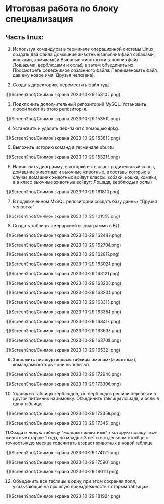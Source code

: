 
# Итоговая работа по блоку специализация
## Часть linux:

1. Используя команду cat в терминале операционной системы Linux, создать два файла
Домашние животные(заполнив файл собаками, кошками, хомяками)и Вьючные животными заполнив файл Лошадьми, верблюдами и ослы), а затем объединить их. Просмотреть содержимое созданного файла.
Переименовать файл, дав ему новое имя (Друзья человека).



2. Создать директорию, переместить файл туда.

![](ScreenShot/Снимок экрана 2023-10-29 153102.png)

3. Подключить дополнительный репозиторий MySQL. Установить любой пакет из этого репозитория.

![](ScreenShot/Снимок экрана 2023-10-29 153519.png)

4. Установить и удалить deb-пакет с помощью dpkg.

![](ScreenShot/Снимок экрана 2023-10-29 153813.png)

5. Выложить историю команд в терминале ubuntu

![](ScreenShot/Снимок экрана 2023-10-29 153215.png)

6. Нарисовать диаграмму, в которой есть класс родительский класс, домашние животные и вьючные животные, в составы которых в случае домашних животных войдут классы: собаки, кошки, хомяки, а в класс вьючные животные войдут: Лошади, верблюды и ослы)


![](ScreenShot/Снимок экрана 2023-10-29 161810.png)

7. В подключенном MySQL репозитории создать базу данных “Друзья человека”

![](ScreenShot/Снимок экрана 2023-10-29 161959.png)

8. Создать таблицы с иерархией из диаграммы в БД

![](ScreenShot/Снимок экрана 2023-10-29 162449.png)

![](ScreenShot/Снимок экрана 2023-10-29 162708.png)

![](ScreenShot/Снимок экрана 2023-10-29 162817.png)

![](ScreenShot/Снимок экрана 2023-10-29 163024.png)

![](ScreenShot/Снимок экрана 2023-10-29 163121.png)

![](ScreenShot/Снимок экрана 2023-10-29 163200.png)

![](ScreenShot/Снимок экрана 2023-10-29 163234.png)

![](ScreenShot/Снимок экрана 2023-10-29 163318.png)

![](ScreenShot/Снимок экрана 2023-10-29 163354.png)

![](ScreenShot/Снимок экрана 2023-10-29 163418.png)

![](ScreenShot/Снимок экрана 2023-10-29 163638.png)

![](ScreenShot/Снимок экрана 2023-10-29 163708.png)

![](ScreenShot/Снимок экрана 2023-10-29 165321.png)

9. Заполнить низкоуровневые таблицы именами(животных), командами которые они выполняют

![](ScreenShot/Снимок экрана 2023-10-29 172940.png)

![](ScreenShot/Снимок экрана 2023-10-29 173306.png)

10. Удалив из таблицы верблюдов, т.к. верблюдов решили перевезти в другой питомник на зимовку. Объединить таблицы лошади, и ослы в одну таблицу.

![](ScreenShot/Снимок экрана 2023-10-29 173356.png)

![](ScreenShot/Снимок экрана 2023-10-29 173451.png)

11.Создать новую таблицу “молодые животные” в которую попадут все животные старше 1 года, но младше 3 лет и в отдельном столбце с точностью до месяца подсчитать возраст животных в новой таблице


![](ScreenShot/Снимок экрана 2023-10-29 174121.png)

![](ScreenShot/Снимок экрана 2023-10-29 175901.png)

![](ScreenShot/Снимок экрана 2023-10-29 180111.png)

12. Объединить все таблицы в одну, при этом сохраняя поля, указывающие на прошлую принадлежность к старым таблицам.


![](ScreenShot/Снимок экрана 2023-10-29 181924.png)
